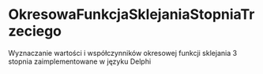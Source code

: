 # OkresowaFunkcjaSklejaniaStopniaTrzeciego
Wyznaczanie wartości i współczynników okresowej funkcji sklejania 3 stopnia zaimplementowane w języku Delphi
